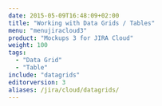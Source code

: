 ```yaml
---
date: 2015-05-09T16:48:09+02:00
title: "Working with Data Grids / Tables"
menu: "menujiracloud3"
product: "Mockups 3 for JIRA Cloud"
weight: 100
tags:
  - "Data Grid"
  - "Table"
include: "datagrids"
editorversion: 3
aliases: /jira/cloud/datagrids/
---
```

